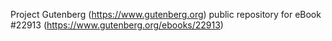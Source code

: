Project Gutenberg (https://www.gutenberg.org) public repository for eBook #22913 (https://www.gutenberg.org/ebooks/22913)

